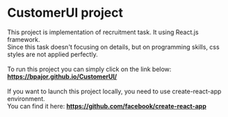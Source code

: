 # CustomerUI project
This project is implementation of recruitment task. It using React.js framework. <br />Since this task doesn't focusing on details, but on programming skills, css styles are not applied perfectly. <br />
<br />
To run this project you can simply click on the link below:
<br />
**https://bpajor.github.io/CustomerUI/**
<br/> <br />
If you want to launch this project locally, you need to use create-react-app environment. <br />
You can find it here: **https://github.com/facebook/create-react-app**
